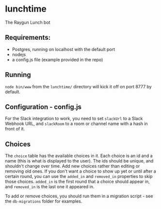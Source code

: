 # lunchtime
The Raygun Lunch bot

## Requirements:
* Postgres, running on localhost with the default port
* nodejs
* a config.js file (example provided in the repo)

## Running
`node bin/www` from the `lunchtime/` directory will kick it off on port 8777 by default.

## Configuration - config.js

For the Slack integration to work, you need to set `slackUrl` to a Slack Webhook URL,
and `slackRoom` to a room or channel name with a hash in front of it.

## Choices

The `choice` table has the available choices in it. Each choice is an id
and a name (this is what is displayed to the user). The ids should be unique, and
shouldn't change over time. Add new choices rather than editing or removing old ones.
If you don't want a choice to show up yet or until after a certain round, you can use the
`added_in` and `removed_in` properties to skip those choices. `added_in` is the first round
that a choice should appear in, and `removed_in` is the last one it appeared in.

To add or remove choices, you should run them in a migration script - see the `db-migrations`
folder for examples. 